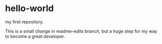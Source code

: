 # hello-world
my first repository.

This is a small change in readme-edits branch, but a huge step for my way to become a great developer.
